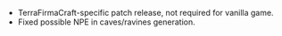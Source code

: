 - TerraFirmaCraft-specific patch release, not required for vanilla game.
- Fixed possible NPE in caves/ravines generation.
